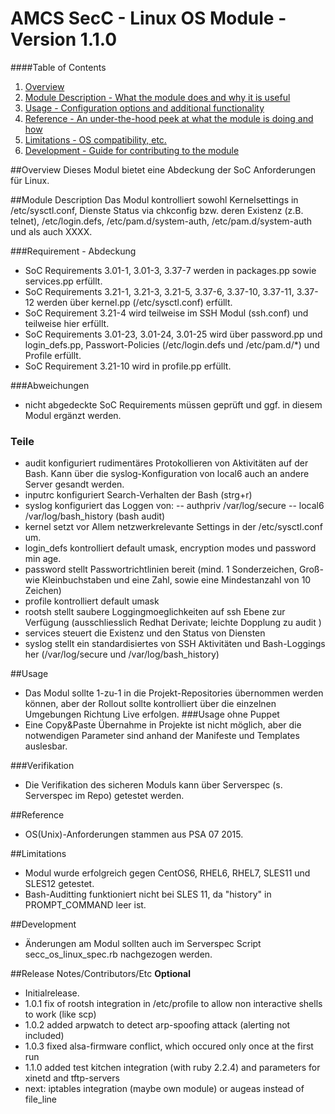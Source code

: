 ﻿# AMCS SecC - Linux OS Module - Version 1.1.0

####Table of Contents

1. [Overview](#overview)
2. [Module Description - What the module does and why it is useful](#module-description)
3. [Usage - Configuration options and additional functionality](#usage)
4. [Reference - An under-the-hood peek at what the module is doing and how](#reference)
5. [Limitations - OS compatibility, etc.](#limitations)
6. [Development - Guide for contributing to the module](#development)

##Overview
Dieses Modul bietet eine Abdeckung der SoC Anforderungen für Linux.

##Module Description
Das Modul kontrolliert sowohl Kernelsettings in /etc/sysctl.conf, Dienste Status via chkconfig bzw. deren Existenz (z.B. telnet), /etc/login.defs, /etc/pam.d/system-auth, /etc/pam.d/system-auth und  als auch XXXX.

###Requirement - Abdeckung
- SoC Requirements 3.01-1, 3.01-3, 3.37-7 werden in packages.pp sowie services.pp erfüllt.
- SoC Requirements 3.21-1, 3.21-3, 3.21-5, 3.37-6, 3.37-10, 3.37-11, 3.37-12 werden über kernel.pp (/etc/sysctl.conf) erfüllt.
- SoC Requirement 3.21-4 wird teilweise im SSH Modul (ssh.conf) und teilweise hier erfüllt.
- SoC Requirements 3.01-23, 3.01-24, 3.01-25 wird über password.pp und login_defs.pp, Passwort-Policies (/etc/login.defs und /etc/pam.d/*) und Profile erfüllt.
- SoC Requirement 3.21-10 wird in profile.pp erfüllt.

###Abweichungen
- nicht abgedeckte SoC Requirements müssen geprüft und ggf. in diesem Modul ergänzt werden.

### Teile
- audit konfiguriert rudimentäres Protokollieren von Aktivitäten auf der Bash. Kann über die syslog-Konfiguration von local6 auch an andere Server gesandt werden.
- inputrc konfiguriert Search-Verhalten der Bash (strg+r)
- syslog konfiguriert das Loggen von:
-- authpriv /var/log/secure
-- local6 /var/log/bash_history (bash audit)
- kernel setzt vor Allem netzwerkrelevante Settings in der /etc/sysctl.conf um.
- login_defs kontrolliert default umask, encryption modes und password min age.
- password stellt Passwortrichtlinien bereit (mind. 1 Sonderzeichen, Groß- wie Kleinbuchstaben und eine Zahl, sowie eine Mindestanzahl von 10 Zeichen)
- profile kontrolliert default umask
- rootsh stellt saubere Loggingmoeglichkeiten auf ssh Ebene zur Verfügung (ausschliesslich Redhat Derivate; leichte Dopplung zu audit )
- services steuert die Existenz und den Status von Diensten
- syslog stellt ein standardisiertes von SSH Aktivitäten und Bash-Loggings her (/var/log/secure und /var/log/bash_history)

##Usage
- Das Modul sollte 1-zu-1 in die Projekt-Repositories übernommen werden können, aber der Rollout sollte kontrolliert über die einzelnen Umgebungen Richtung Live erfolgen.
###Usage ohne Puppet
- Eine Copy&Paste Übernahme in Projekte ist nicht möglich, aber die notwendigen Parameter sind anhand der Manifeste und Templates auslesbar.

###Verifikation
- Die Verifikation des sicheren Moduls kann über Serverspec (s. Serverspec im Repo) getestet werden.

##Reference
- OS(Unix)-Anforderungen stammen aus PSA 07 2015.

##Limitations
- Modul wurde erfolgreich gegen CentOS6, RHEL6, RHEL7, SLES11 und SLES12 getestet.
- Bash-Auditting funktioniert nicht bei SLES 11, da "history" in PROMPT_COMMAND leer ist.

##Development
- Änderungen am Modul sollten auch im Serverspec Script secc_os_linux_spec.rb nachgezogen werden.

##Release Notes/Contributors/Etc **Optional**
- Initialrelease.
- 1.0.1 fix of rootsh integration in /etc/profile to allow non interactive shells to work (like scp)
- 1.0.2 added arpwatch to detect arp-spoofing attack (alerting not included)
- 1.0.3 fixed alsa-firmware conflict, which occured only once at the first run
- 1.1.0 added test kitchen integration (with ruby 2.2.4) and parameters for xinetd and tftp-servers
- next: iptables integration (maybe own module) or augeas instead of file_line
